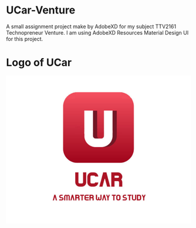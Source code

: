 # UCar-Venture
A small assignment project make by AdobeXD for my subject TTV2161 Technopreneur Venture. 
I am using AdobeXD Resources Material Design UI for this project.

# Logo of UCar
![Logo](ProjectInterface/UCarLogo.jpg)
